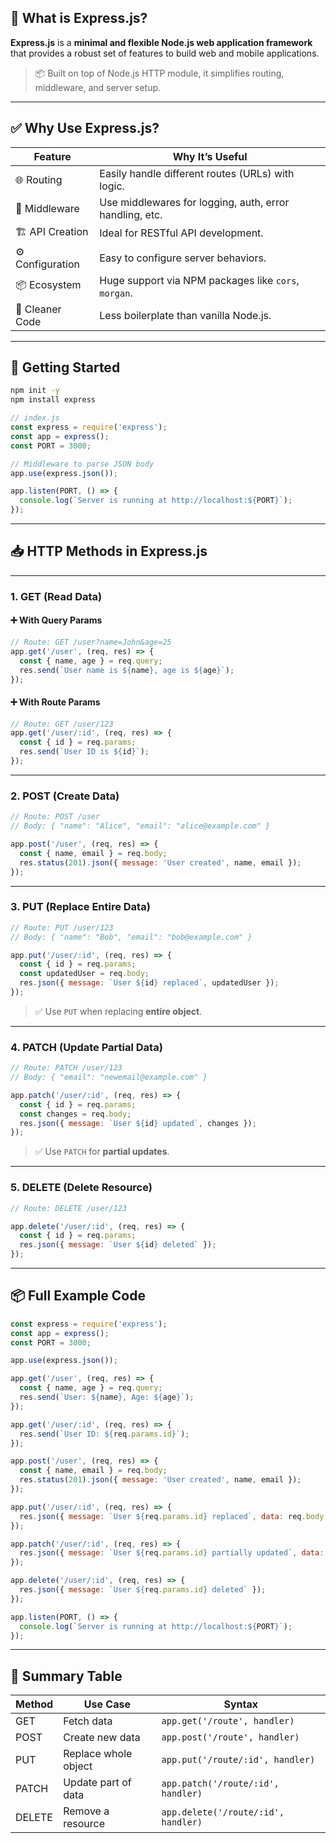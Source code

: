 ## 🧠 What is Express.js?

**Express.js** is a **minimal and flexible Node.js web application framework** that provides a robust set of features to build web and mobile applications.

> 📦 Built on top of Node.js HTTP module, it simplifies routing, middleware, and server setup.

---

## ✅ Why Use Express.js?

| Feature          | Why It’s Useful                                         |
| ---------------- | ------------------------------------------------------- |
| 🌐 Routing       | Easily handle different routes (URLs) with logic.       |
| 🔌 Middleware    | Use middlewares for logging, auth, error handling, etc. |
| 🏗 API Creation  | Ideal for RESTful API development.                      |
| ⚙️ Configuration | Easy to configure server behaviors.                     |
| 📦 Ecosystem     | Huge support via NPM packages like `cors`, `morgan`.    |
| 🧹 Cleaner Code  | Less boilerplate than vanilla Node.js.                  |

---

## 🚀 Getting Started

```bash
npm init -y
npm install express
```

```js
// index.js
const express = require('express');
const app = express();
const PORT = 3000;

// Middleware to parse JSON body
app.use(express.json());

app.listen(PORT, () => {
  console.log(`Server is running at http://localhost:${PORT}`);
});
```

---

## 📥 HTTP Methods in Express.js

---

### 1. **GET** (Read Data)

#### ➕ With Query Params

```js
// Route: GET /user?name=John&age=25
app.get('/user', (req, res) => {
  const { name, age } = req.query;
  res.send(`User name is ${name}, age is ${age}`);
});
```

#### ➕ With Route Params

```js
// Route: GET /user/123
app.get('/user/:id', (req, res) => {
  const { id } = req.params;
  res.send(`User ID is ${id}`);
});
```

---

### 2. **POST** (Create Data)

```js
// Route: POST /user
// Body: { "name": "Alice", "email": "alice@example.com" }

app.post('/user', (req, res) => {
  const { name, email } = req.body;
  res.status(201).json({ message: 'User created', name, email });
});
```

---

### 3. **PUT** (Replace Entire Data)

```js
// Route: PUT /user/123
// Body: { "name": "Bob", "email": "bob@example.com" }

app.put('/user/:id', (req, res) => {
  const { id } = req.params;
  const updatedUser = req.body;
  res.json({ message: `User ${id} replaced`, updatedUser });
});
```

> ✅ Use `PUT` when replacing **entire object**.

---

### 4. **PATCH** (Update Partial Data)

```js
// Route: PATCH /user/123
// Body: { "email": "newemail@example.com" }

app.patch('/user/:id', (req, res) => {
  const { id } = req.params;
  const changes = req.body;
  res.json({ message: `User ${id} updated`, changes });
});
```

> ✅ Use `PATCH` for **partial updates**.

---

### 5. **DELETE** (Delete Resource)

```js
// Route: DELETE /user/123

app.delete('/user/:id', (req, res) => {
  const { id } = req.params;
  res.json({ message: `User ${id} deleted` });
});
```

---

## 📦 Full Example Code

```js
const express = require('express');
const app = express();
const PORT = 3000;

app.use(express.json());

app.get('/user', (req, res) => {
  const { name, age } = req.query;
  res.send(`User: ${name}, Age: ${age}`);
});

app.get('/user/:id', (req, res) => {
  res.send(`User ID: ${req.params.id}`);
});

app.post('/user', (req, res) => {
  const { name, email } = req.body;
  res.status(201).json({ message: 'User created', name, email });
});

app.put('/user/:id', (req, res) => {
  res.json({ message: `User ${req.params.id} replaced`, data: req.body });
});

app.patch('/user/:id', (req, res) => {
  res.json({ message: `User ${req.params.id} partially updated`, data: req.body });
});

app.delete('/user/:id', (req, res) => {
  res.json({ message: `User ${req.params.id} deleted` });
});

app.listen(PORT, () => {
  console.log(`Server is running at http://localhost:${PORT}`);
});
```

---

## 📌 Summary Table

| Method | Use Case             | Syntax                              |
| ------ | -------------------- | ----------------------------------- |
| GET    | Fetch data           | `app.get('/route', handler)`        |
| POST   | Create new data      | `app.post('/route', handler)`       |
| PUT    | Replace whole object | `app.put('/route/:id', handler)`    |
| PATCH  | Update part of data  | `app.patch('/route/:id', handler)`  |
| DELETE | Remove a resource    | `app.delete('/route/:id', handler)` |
